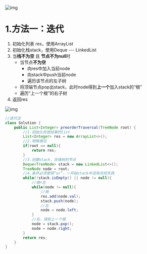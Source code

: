 ![img](https://gblobscdn.gitbook.com/assets%2F-MNE4vJcCOh1OA8HLBD9%2F-MNE4xwX7Uvfi9J9acAt%2F-MNE58tODjVijHDUov7l%2Fimage.png?alt=media&token=449f200e-1d7c-446f-b30b-3dad74318b69)

# 1.方法一：迭代

1. 初始化列表 res，使用ArrayList
2. 初始化栈stack，使用Deque --- LinkedList
3. 当**栈不为空** 且 **节点不为null**时
   - 当节点**不为空** 
     - 向res中加入当前node
     - 向stack中push当前node
     - 遍历该节点的左子树
   - 将顶端节点pop出stack，此时node得到**上一个**加入stack的“根”
   - 遍历“上一个根”的右子树
4. 返回res

![img](https://gblobscdn.gitbook.com/assets%2F-MNE4vJcCOh1OA8HLBD9%2F-MNE4xwX7Uvfi9J9acAt%2F-MNE5CkNMQkf0ickKaUZ%2Fimage.png?alt=media&token=7d92c4f9-b16d-462a-8a66-fdff3883817b)

```java
//迭代法
class Solution {
    public List<Integer> preorderTraversal(TreeNode root) {
        //1.初始化存放结果的list
        List<Integer> res = new ArrayList<>();
        //2.特殊情况
        if(root == null){
            return res;
        }
        //3.创建stack，存储树的节点
        Deque<TreeNode> stack = new LinkedList<>();
        TreeNode node = root;
        //4.条件必须使用“or”，一开始stack中没有任何东西
        while(!stack.isEmpty() || node != null){
            //根+左
            while(node != null){
                //根
                res.add(node.val);
                stack.push(node);
                //左
                node = node.left;
            }
            //右，得到上一个根
            node = stack.pop();
            node = node.right;            
        }
        return res;
    }
}
```